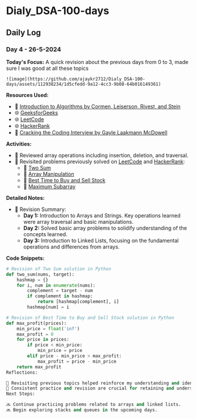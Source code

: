 # Dialy_DSA-100-days

## Daily Log

### Day 4 - 26-5-2024

**Today's Focus:** A quick revision about the previous days from 0 to 3, made sure I was good at all these topics

    ![image](https://github.com/ajaykr2712/Dialy_DSA-100-days/assets/112938234/1d5cfedd-9a12-4cc3-9b08-64b016149361)


**Resources Used:**
- 📖 <a href="https://www.amazon.com/Introduction-Algorithms-3rd-MIT-Press/dp/0262033844">Introduction to Algorithms by Cormen, Leiserson, Rivest, and Stein</a>
- 🌐 <a href="https://www.geeksforgeeks.org/">GeeksforGeeks</a>
- 🌐 <a href="https://leetcode.com/">LeetCode</a>
- 🌐 <a href="https://www.hackerrank.com/">HackerRank</a>
- 📖 <a href="https://www.amazon.com/Cracking-Coding-Interview-Programming-Questions/dp/0984782850">Cracking the Coding Interview by Gayle Laakmann McDowell</a>

**Activities:**
- 📝 Reviewed array operations including insertion, deletion, and traversal.
- 📌 Revisited problems previously solved on <a href="https://leetcode.com/">LeetCode</a> and <a href="https://www.hackerrank.com/">HackerRank</a>:
  - 🔗 <a href="https://leetcode.com/problems/two-sum/">Two Sum</a>
  - 🔗 <a href="https://www.hackerrank.com/challenges/crush/problem">Array Manipulation</a>
  - 🔗 <a href="https://leetcode.com/problems/best-time-to-buy-and-sell-stock/">Best Time to Buy and Sell Stock</a>
  - 🔗 <a href="https://leetcode.com/problems/maximum-subarray/">Maximum Subarray</a>

**Detailed Notes:**
- 📝 Revision Summary:
  - **Day 1:** Introduction to Arrays and Strings. Key operations learned were array traversal and basic manipulations.
  - **Day 2:** Solved basic array problems to solidify understanding of the concepts learned.
  - **Day 3:** Introduction to Linked Lists, focusing on the fundamental operations and differences from arrays.

**Code Snippets:**
```python
# Revision of Two Sum solution in Python
def two_sum(nums, target):
    hashmap = {}
    for i, num in enumerate(nums):
        complement = target - num
        if complement in hashmap:
            return [hashmap[complement], i]
        hashmap[num] = i

# Revision of Best Time to Buy and Sell Stock solution in Python
def max_profit(prices):
    min_price = float('inf')
    max_profit = 0
    for price in prices:
        if price < min_price:
            min_price = price
        elif price - min_price > max_profit:
            max_profit = price - min_price
    return max_profit
Reflections:

🤔 Revisiting previous topics helped reinforce my understanding and identify areas where I needed further practice.
🚀 Consistent practice and revision are crucial for retaining and understanding complex concepts.
Next Steps:

🔜 Continue practicing problems related to arrays and linked lists.
🔜 Begin exploring stacks and queues in the upcoming days.
